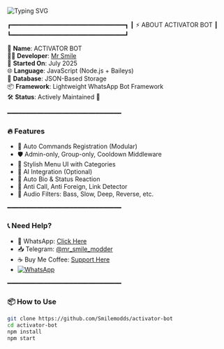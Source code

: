 ![Typing SVG](https://readme-typing-svg.demolab.com?font=Fira+Code&size=25&duration=3000&pause=1000&color=FF00FF&center=true&vCenter=true&width=800&lines=✨+WELCOME+TO+ACTIVATOR+BOT+✨;🔥+THE+ULTIMATE+WHATSAPP+AUTOMATION+TOOL+🔥;💻+CREATED+WITH+LOVE+BY+MR+SMILE+💻;📡+POWERED+BY+NODE.JS+AND+BAILEYS+📡;⚙️+MODULAR+COMMANDS+|+AUTO+REACT+|+AI+READY+⚙️)



┏━━━━━━━━━━━━━━━━━━━━━━━━━━━━━━━┓
┃      ⚡ ABOUT ACTIVATOR BOT      ┃
┗━━━━━━━━━━━━━━━━━━━━━━━━━━━━━━━┛

🤖 **Name**: ACTIVATOR BOT  
👨‍💻 **Developer**: [Mr Smile](https://github.com/Smilemodds)  
📅 **Started On**: July 2025  
🌐 **Language**: JavaScript (Node.js + Baileys)  
🧠 **Database**: JSON-Based Storage  
📦 **Framework**: Lightweight WhatsApp Bot Framework  
🛠️ **Status**: Actively Maintained 🚀

━━━━━━━━━━━━━━━━━━━━━━━━━━━━━━━

### 🔥 Features
- 📜 Auto Commands Registration (Modular)
- 🛡️ Admin-only, Group-only, Cooldown Middleware
- 🎨 Stylish Menu UI with Categories
- 🤖 AI Integration (Optional)
- 🔄 Auto Bio & Status Reaction
- 🚫 Anti Call, Anti Foreign, Link Detector
- 🎵 Audio Filters: Bass, Slow, Deep, Reverse, etc.

━━━━━━━━━━━━━━━━━━━━━━━━━━━━━━━

### 📞 Need Help?
- 💬 WhatsApp: [Click Here](https://wa.me/254107065646)
- 📥 Telegram: [@mr_smile_modder](https://t.me/mr_smile_modder)
- ☕ Buy Me Coffee: [Support Here](https://buymeacoffee.com/yourname)
- [![WhatsApp](https://img.shields.io/badge/Contact-WhatsApp-25D366?style=for-the-badge&logo=whatsapp)](https://whatsapp.com/channel/0029VaesBAXJJhzefVszDu3h)


━━━━━━━━━━━━━━━━━━━━━━━━━━━━━━━

### 📦 How to Use
```bash
git clone https://github.com/Smilemodds/activator-bot
cd activator-bot
npm install
npm start
```

